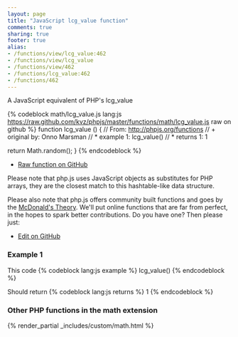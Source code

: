 ```yaml
---
layout: page
title: "JavaScript lcg_value function"
comments: true
sharing: true
footer: true
alias:
- /functions/view/lcg_value:462
- /functions/view/lcg_value
- /functions/view/462
- /functions/lcg_value:462
- /functions/462
---
```

<!-- Generated by Rakefile:build -->
A JavaScript equivalent of PHP's lcg_value

{% codeblock math/lcg_value.js lang:js https://raw.github.com/kvz/phpjs/master/functions/math/lcg_value.js raw on github %}
function lcg_value () {
  // From: http://phpjs.org/functions
  // +   original by: Onno Marsman
  // *     example 1: lcg_value()
  // *     returns 1: 1

  return Math.random();
}
{% endcodeblock %}

 - [Raw function on GitHub](https://github.com/kvz/phpjs/blob/master/functions/math/lcg_value.js)

Please note that php.js uses JavaScript objects as substitutes for PHP arrays, they are 
the closest match to this hashtable-like data structure. 

Please also note that php.js offers community built functions and goes by the 
[McDonald's Theory](https://medium.com/what-i-learned-building/9216e1c9da7d). We'll put online 
functions that are far from perfect, in the hopes to spark better contributions. 
Do you have one? Then please just: 

 - [Edit on GitHub](https://github.com/kvz/phpjs/edit/master/functions/math/lcg_value.js)

### Example 1
This code
{% codeblock lang:js example %}
lcg_value()
{% endcodeblock %}

Should return
{% codeblock lang:js returns %}
1
{% endcodeblock %}


### Other PHP functions in the math extension
{% render_partial _includes/custom/math.html %}
